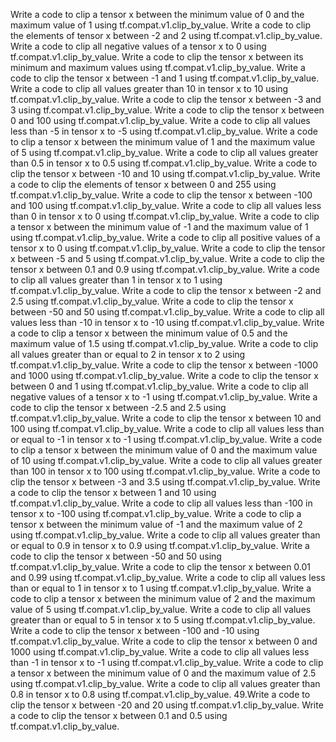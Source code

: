 Write a code to clip a tensor x between the minimum value of 0 and the maximum value of 1 using tf.compat.v1.clip_by_value.
Write a code to clip the elements of tensor x between -2 and 2 using tf.compat.v1.clip_by_value.
Write a code to clip all negative values of a tensor x to 0 using tf.compat.v1.clip_by_value.
Write a code to clip the tensor x between its minimum and maximum values using tf.compat.v1.clip_by_value.
Write a code to clip the tensor x between -1 and 1 using tf.compat.v1.clip_by_value.
Write a code to clip all values greater than 10 in tensor x to 10 using tf.compat.v1.clip_by_value.
Write a code to clip the tensor x between -3 and 3 using tf.compat.v1.clip_by_value.
Write a code to clip the tensor x between 0 and 100 using tf.compat.v1.clip_by_value.
Write a code to clip all values less than -5 in tensor x to -5 using tf.compat.v1.clip_by_value.
Write a code to clip a tensor x between the minimum value of 1 and the maximum value of 5 using tf.compat.v1.clip_by_value.
Write a code to clip all values greater than 0.5 in tensor x to 0.5 using tf.compat.v1.clip_by_value.
Write a code to clip the tensor x between -10 and 10 using tf.compat.v1.clip_by_value.
Write a code to clip the elements of tensor x between 0 and 255 using tf.compat.v1.clip_by_value.
Write a code to clip the tensor x between -100 and 100 using tf.compat.v1.clip_by_value.
Write a code to clip all values less than 0 in tensor x to 0 using tf.compat.v1.clip_by_value.
Write a code to clip a tensor x between the minimum value of -1 and the maximum value of 1 using tf.compat.v1.clip_by_value.
Write a code to clip all positive values of a tensor x to 0 using tf.compat.v1.clip_by_value.
Write a code to clip the tensor x between -5 and 5 using tf.compat.v1.clip_by_value.
Write a code to clip the tensor x between 0.1 and 0.9 using tf.compat.v1.clip_by_value.
Write a code to clip all values greater than 1 in tensor x to 1 using tf.compat.v1.clip_by_value.
Write a code to clip the tensor x between -2 and 2.5 using tf.compat.v1.clip_by_value.
Write a code to clip the tensor x between -50 and 50 using tf.compat.v1.clip_by_value.
Write a code to clip all values less than -10 in tensor x to -10 using tf.compat.v1.clip_by_value.
Write a code to clip a tensor x between the minimum value of 0.5 and the maximum value of 1.5 using tf.compat.v1.clip_by_value.
Write a code to clip all values greater than or equal to 2 in tensor x to 2 using tf.compat.v1.clip_by_value.
Write a code to clip the tensor x between -1000 and 1000 using tf.compat.v1.clip_by_value.
Write a code to clip the tensor x between 0 and 1 using tf.compat.v1.clip_by_value.
Write a code to clip all negative values of a tensor x to -1 using tf.compat.v1.clip_by_value.
Write a code to clip the tensor x between -2.5 and 2.5 using tf.compat.v1.clip_by_value.
Write a code to clip the tensor x between 10 and 100 using tf.compat.v1.clip_by_value.
Write a code to clip all values less than or equal to -1 in tensor x to -1 using tf.compat.v1.clip_by_value.
Write a code to clip a tensor x between the minimum value of 0 and the maximum value of 10 using tf.compat.v1.clip_by_value.
Write a code to clip all values greater than 100 in tensor x to 100 using tf.compat.v1.clip_by_value.
Write a code to clip the tensor x between -3 and 3.5 using tf.compat.v1.clip_by_value.
Write a code to clip the tensor x between 1 and 10 using tf.compat.v1.clip_by_value.
Write a code to clip all values less than -100 in tensor x to -100 using tf.compat.v1.clip_by_value.
Write a code to clip a tensor x between the minimum value of -1 and the maximum value of 2 using tf.compat.v1.clip_by_value.
Write a code to clip all values greater than or equal to 0.9 in tensor x to 0.9 using tf.compat.v1.clip_by_value.
Write a code to clip the tensor x between -50 and 50 using tf.compat.v1.clip_by_value.
Write a code to clip the tensor x between 0.01 and 0.99 using tf.compat.v1.clip_by_value.
Write a code to clip all values less than or equal to 1 in tensor x to 1 using tf.compat.v1.clip_by_value.
Write a code to clip a tensor x between the minimum value of 2 and the maximum value of 5 using tf.compat.v1.clip_by_value.
Write a code to clip all values greater than or equal to 5 in tensor x to 5 using tf.compat.v1.clip_by_value.
Write a code to clip the tensor x between -100 and -10 using tf.compat.v1.clip_by_value.
Write a code to clip the tensor x between 0 and 1000 using tf.compat.v1.clip_by_value.
Write a code to clip all values less than -1 in tensor x to -1 using tf.compat.v1.clip_by_value.
Write a code to clip a tensor x between the minimum value of 0 and the maximum value of 2.5 using tf.compat.v1.clip_by_value.
Write a code to clip all values greater than 0.8 in tensor x to 0.8 using tf.compat.v1.clip_by_value.
49.Write a code to clip the tensor x between -20 and 20 using tf.compat.v1.clip_by_value.
Write a code to clip the tensor x between 0.1 and 0.5 using tf.compat.v1.clip_by_value.